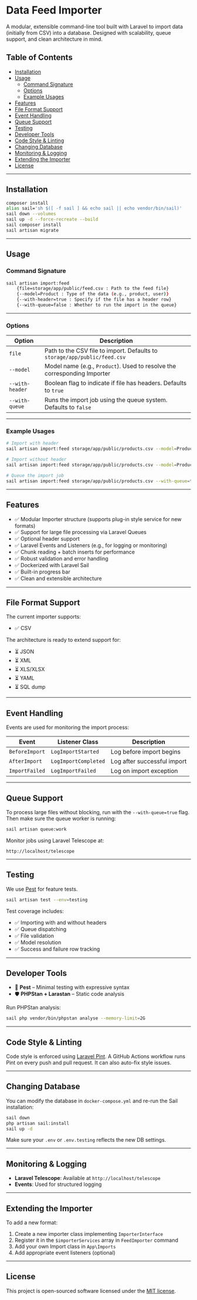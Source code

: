 
# Data Feed Importer

A modular, extensible command-line tool built with Laravel to import data (initially from CSV) into a database. Designed with scalability, queue support, and clean architecture in mind.

## Table of Contents

- [Installation](#installation)
- [Usage](#usage)
    - [Command Signature](#command-signature)
    - [Options](#options)
    - [Example Usages](#example-usages)
- [Features](#features)
- [File Format Support](#file-format-support)
- [Event Handling](#event-handling)
- [Queue Support](#queue-support)
- [Testing](#testing)
- [Developer Tools](#developer-tools)
- [Code Style & Linting](#code-style--linting)
- [Changing Database](#changing-database)
- [Monitoring & Logging](#monitoring--logging)
- [Extending the Importer](#extending-the-importer)
- [License](#license)

---

## Installation

```bash
composer install
alias sail='sh $([ -f sail ] && echo sail || echo vendor/bin/sail)'
sail down --volumes
sail up -d --force-recreate --build
sail composer install
sail artisan migrate
```


---

## Usage

### Command Signature

```bash
sail artisan import:feed 
    {file=storage/app/public/feed.csv : Path to the feed file} 
    {--model=Product : Type of the data (e.g., product, user)} 
    {--with-header=true : Specify if the file has a header row} 
    {--with-queue=false : Whether to run the import in the queue}
```

---

### Options

| Option           | Description                                                                 |
|------------------|-----------------------------------------------------------------------------|
| `file`           | Path to the CSV file to import. Defaults to `storage/app/public/feed.csv`   |
| `--model`        | Model name (e.g., `Product`). Used to resolve the corresponding Importer     |
| `--with-header`  | Boolean flag to indicate if file has headers. Defaults to `true`             |
| `--with-queue`   | Runs the import job using the queue system. Defaults to `false`              |

---

### Example Usages

```bash
# Import with header
sail artisan import:feed storage/app/public/products.csv --model=Product

# Import without header
sail artisan import:feed storage/app/public/products.csv --model=Product --with-header=false

# Queue the import job
sail artisan import:feed storage/app/public/products.csv --with-queue=true
```

---

## Features

- ✅ Modular Importer structure (supports plug-in style service for new formats)
- ✅ Support for large file processing via Laravel Queues
- ✅ Optional header support
- ✅ Laravel Events and Listeners (e.g., for logging or monitoring)
- ✅ Chunk reading + batch inserts for performance
- ✅ Robust validation and error handling
- ✅ Dockerized with Laravel Sail
- ✅ Built-in progress bar
- ✅ Clean and extensible architecture

---

## File Format Support

The current importer supports:

- ✅ CSV

The architecture is ready to extend support for:

- ⏳ JSON
- ⏳ XML
- ⏳ XLS/XLSX
- ⏳ YAML
- ⏳ SQL dump

---

## Event Handling

Events are used for monitoring the import process:

| Event         | Listener Class            | Description                        |
|---------------|---------------------------|------------------------------------|
| `BeforeImport`| `LogImportStarted`        | Log before import begins           |
| `AfterImport` | `LogImportCompleted`      | Log after successful import        |
| `ImportFailed`| `LogImportFailed`         | Log on import exception            |

---

## Queue Support

To process large files without blocking, run with the `--with-queue=true` flag. Then make sure the queue worker is running:

```bash
sail artisan queue:work
```

Monitor jobs using Laravel Telescope at:

```
http://localhost/telescope
```

---

## Testing

We use [Pest](https://pestphp.com) for feature tests.

```bash
sail artisan test --env=testing
```

Test coverage includes:

- ✅ Importing with and without headers
- ✅ Queue dispatching
- ✅ File validation
- ✅ Model resolution
- ✅ Success and failure row tracking

---

## Developer Tools

- 🧪 **Pest** – Minimal testing with expressive syntax
- 🛡 **PHPStan + Larastan** – Static code analysis

Run PHPStan analysis:

```bash
sail php vendor/bin/phpstan analyse --memory-limit=2G
```

---

## Code Style & Linting

Code style is enforced using [Laravel Pint](https://laravel.com/docs/12.x/pint). A GitHub Actions workflow runs Pint on every push and pull request. It can also auto-fix style issues.

---

## Changing Database

You can modify the database in `docker-compose.yml` and re-run the Sail installation:

```bash
sail down
php artisan sail:install
sail up -d
```

Make sure your `.env` or `.env.testing` reflects the new DB settings.

---

## Monitoring & Logging

- **Laravel Telescope**: Available at `http://localhost/telescope`
- **Events**: Used for structured logging

---

## Extending the Importer

To add a new format:

1. Create a new importer class implementing `ImporterInterface`
2. Register it in the `$importerServices` array in `FeedImporter` command
3. Add your own Import class in `App\Imports`
4. Add appropriate event listeners (optional)

---

## License

This project is open-sourced software licensed under the [MIT license](https://opensource.org/licenses/MIT).
